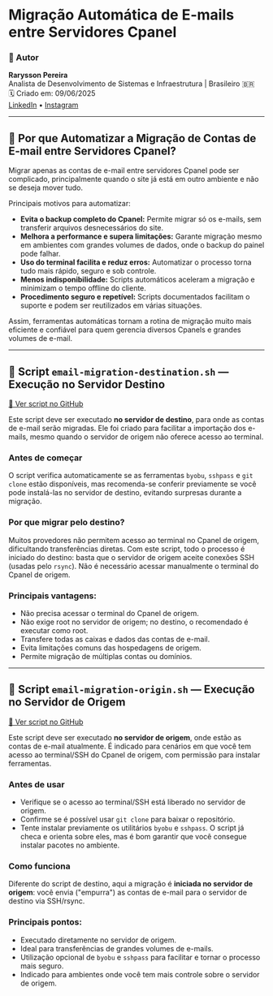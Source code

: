 # Migração Automática de E-mails entre Servidores Cpanel

### 👤 Autor

**Rarysson Pereira**  
Analista de Desenvolvimento de Sistemas e Infraestrutura | Brasileiro 🇧🇷  
🗓️ Criado em: 09/06/2025  
[LinkedIn](https://www.linkedin.com/in/rarysson-pereira?utm_source=share&utm_campaign=share_via&utm_content=profile&utm_medium=android_app) • [Instagram](https://www.instagram.com/raryssonpereira?igsh=MXhhb3N2MW1yNzl3cA==)

---

## 🤔 Por que Automatizar a Migração de Contas de E-mail entre Servidores Cpanel?

Migrar apenas as contas de e-mail entre servidores Cpanel pode ser complicado, principalmente quando o site já está em outro ambiente e não se deseja mover tudo.

Principais motivos para automatizar:

- **Evita o backup completo do Cpanel:** Permite migrar só os e-mails, sem transferir arquivos desnecessários do site.
- **Melhora a performance e supera limitações:** Garante migração mesmo em ambientes com grandes volumes de dados, onde o backup do painel pode falhar.
- **Uso do terminal facilita e reduz erros:** Automatizar o processo torna tudo mais rápido, seguro e sob controle.
- **Menos indisponibilidade:** Scripts automáticos aceleram a migração e minimizam o tempo offline do cliente.
- **Procedimento seguro e repetível:** Scripts documentados facilitam o suporte e podem ser reutilizados em várias situações.

Assim, ferramentas automáticas tornam a rotina de migração muito mais eficiente e confiável para quem gerencia diversos Cpanels e grandes volumes de e-mail.

---

## 🛬 Script `email-migration-destination.sh` — Execução no Servidor Destino  
[🔗 Ver script no GitHub](https://github.com/RaryssonPereira/cpanel-email-migration/blob/main/email-migration-destination.sh)

Este script deve ser executado **no servidor de destino**, para onde as contas de e-mail serão migradas. Ele foi criado para facilitar a importação dos e-mails, mesmo quando o servidor de origem não oferece acesso ao terminal.

### **Antes de começar**

O script verifica automaticamente se as ferramentas `byobu`, `sshpass` e `git clone` estão disponíveis, mas recomenda-se conferir previamente se você pode instalá-las no servidor de destino, evitando surpresas durante a migração.

### **Por que migrar pelo destino?**

Muitos provedores não permitem acesso ao terminal no Cpanel de origem, dificultando transferências diretas. Com este script, todo o processo é iniciado do destino: basta que o servidor de origem aceite conexões SSH (usadas pelo `rsync`). Não é necessário acessar manualmente o terminal do Cpanel de origem.

### **Principais vantagens:**

- Não precisa acessar o terminal do Cpanel de origem.
- Não exige root no servidor de origem; no destino, o recomendado é executar como root.
- Transfere todas as caixas e dados das contas de e-mail.
- Evita limitações comuns das hospedagens de origem.
- Permite migração de múltiplas contas ou domínios.

---

## 🚀 Script `email-migration-origin.sh` — Execução no Servidor de Origem  
[🔗 Ver script no GitHub](https://github.com/RaryssonPereira/cpanel-email-migration/blob/main/email-migration-origin.sh)

Este script deve ser executado **no servidor de origem**, onde estão as contas de e-mail atualmente. É indicado para cenários em que você tem acesso ao terminal/SSH do Cpanel de origem, com permissão para instalar ferramentas.

### **Antes de usar**

- Verifique se o acesso ao terminal/SSH está liberado no servidor de origem.
- Confirme se é possível usar `git clone` para baixar o repositório.
- Tente instalar previamente os utilitários `byobu` e `sshpass`. O script já checa e orienta sobre eles, mas é bom garantir que você consegue instalar pacotes no ambiente.

### **Como funciona**

Diferente do script de destino, aqui a migração é **iniciada no servidor de origem**: você envia ("empurra") as contas de e-mail para o servidor de destino via SSH/rsync.

### **Principais pontos:**
- Executado diretamente no servidor de origem.
- Ideal para transferências de grandes volumes de e-mails.
- Utilização opcional de `byobu` e `sshpass` para facilitar e tornar o processo mais seguro.
- Indicado para ambientes onde você tem mais controle sobre o servidor de origem.

